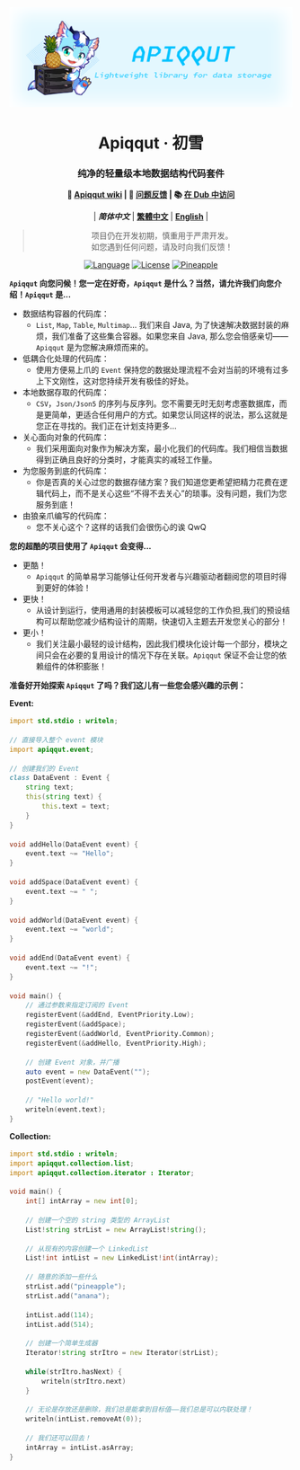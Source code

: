<div align=center>

![](img/thumbnail_amaroklce@1,5x.png)

# Apiqqut · 初雪
### 纯净的轻量级本地数据结构代码套件

**📖 [Apiqqut wiki](https://github.com/AmarokIce/Apiqqut/wiki) | 📮 [问题反馈](https://github.com/AmarokIce/Apiqqut/issues) | 📚 [在 Dub 中访问](https://code.dlang.org/packages/apiqqut)**

| ***简体中文*** | [**繁體中文**](README.md) | [**English**](README.md) |

> 项目仍在开发初期，慎重用于严肃开发。 <br />
> 如您遇到任何问题，请及时向我们反馈！ <br />

[![Language](https://badgen.net/badge/language/D/red)](https://dlang.org/)
[![License](https://badgen.net/badge/license/AGPL-3.0/green)](https://www.gnu.org/licenses/agpl-3.0.html)
[![Pineapple](https://badgen.net/badge/Give%20Me/Pineapple/yellow)](https://ifdian.net/a/AmarokIce)

</div>

**`Apiqqut` 向您问候！您一定在好奇，`Apiqqut` 是什么？当然，请允许我们向您介绍！`Apiqqut` 是...**
- 数据结构容器的代码库：
  - `List`, `Map`, `Table`, `Multimap`... 我们来自 Java, 为了快速解决数据封装的麻烦，我们准备了这些集合容器。如果您来自 Java, 那么您会倍感亲切——`Apiqqut` 是为您解决麻烦而来的。
- 低耦合化处理的代码库：
  - 使用方便易上爪的 `Event` 保持您的数据处理流程不会对当前的环境有过多上下文刚性，这对您持续开发有极佳的好处。
- 本地数据存取的代码库：
  - `CSV`，`Json/Json5` 的序列与反序列。您不需要无时无刻考虑塞数据库，而是更简单，更适合任何用户的方式。如果您认同这样的说法，那么这就是您正在寻找的。我们正在计划支持更多...
- 关心面向对象的代码库：
  - 我们采用面向对象作为解决方案，最小化我们的代码库。我们相信当数据得到正确且良好的分类时，才能真实的减轻工作量。
- 为您服务到底的代码库：
  - 你是否真的关心过您的数据存储方案？我们知道您更希望把精力花费在逻辑代码上，而不是关心这些“不得不去关心”的琐事。没有问题，我们为您服务到底！
- 由狼亲爪编写的代码库：
  - 您不关心这个？这样的话我们会很伤心的诶 QwQ

**您的超酷的项目使用了 `Apiqqut` 会变得...**
- 更酷！
  - `Apiqqut` 的简单易学习能够让任何开发者与兴趣驱动者翻阅您的项目时得到更好的体验！
- 更快！
  - 从设计到运行，使用通用的封装模板可以减轻您的工作负担,我们的预设结构可以帮助您减少结构设计的周期，快速切入主题去开发您关心的部分！
- 更小！
  - 我们关注最小最轻的设计结构，因此我们模块化设计每一个部分，模块之间只会在必要的复用设计的情况下存在关联。`Apiqqut` 保证不会让您的依赖组件的体积膨胀！


**准备好开始探索 `Apiqqut` 了吗？我们这儿有一些您会感兴趣的示例：**

**Event:**
```d
import std.stdio : writeln;

// 直接导入整个 event 模块
import apiqqut.event;

// 创建我们的 Event
class DataEvent : Event {
    string text;
    this(string text) {
        this.text = text;
    }
}

void addHello(DataEvent event) {
    event.text ~= "Hello";
}

void addSpace(DataEvent event) {
    event.text ~= " ";
}

void addWorld(DataEvent event) {
    event.text ~= "world";
}

void addEnd(DataEvent event) {
    event.text ~= "!";
}

void main() {
    // 通过参数来指定订阅的 Event
    registerEvent(&addEnd, EventPriority.Low);
    registerEvent(&addSpace);
    registerEvent(&addWorld, EventPriority.Common);
    registerEvent(&addHello, EventPriority.High);

    // 创建 Event 对象，并广播
    auto event = new DataEvent("");
    postEvent(event);

    // "Hello world!"
    writeln(event.text);
}
```


**Collection:**
```d
import std.stdio : writeln;
import apiqqut.collection.list;
import apiqqut.collection.iterator : Iterator;

void main() {
    int[] intArray = new int[0];

    // 创建一个空的 string 类型的 ArrayList
    List!string strList = new ArrayList!string();

    // 从现有的内容创建一个 LinkedList
    List!int intList = new LinkedList!int(intArray);

    // 随意的添加一些什么
    strList.add("pineapple");
    strList.add("anana");

    intList.add(114);
    intList.add(514);

    // 创建一个简单生成器
    Iterator!string strItro = new Iterator(strList);

    while(strItro.hasNext) {
        writeln(strItro.next)
    }

    // 无论是存放还是删除，我们总是能拿到目标值——我们总是可以内联处理！
    writeln(intList.removeAt(0));

    // 我们还可以回去！
    intArray = intList.asArray;
}


```
